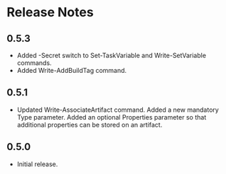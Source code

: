 # Release Notes

## 0.5.3
 * Added -Secret switch to Set-TaskVariable and Write-SetVariable commands.
 * Added Write-AddBuildTag command.

## 0.5.1
 * Updated Write-AssociateArtifact command. Added a new mandatory Type parameter. Added an optional Properties parameter so that additional properties can be stored on an artifact.

## 0.5.0
 * Initial release.